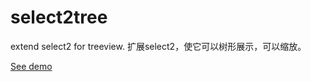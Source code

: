 # select2tree
extend select2 for treeview. 扩展select2，使它可以树形展示，可以缩放。

[See demo](http://runjs.cn/detail/bezljwvl)

